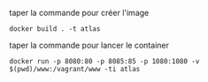 
taper la commande pour créer l'image
```
docker build . -t atlas
```

taper la commande pour lancer le container
```
docker run -p 8080:80 -p 8085:85 -p 1080:1080 -v $(pwd)/www:/vagrant/www -ti atlas
```
